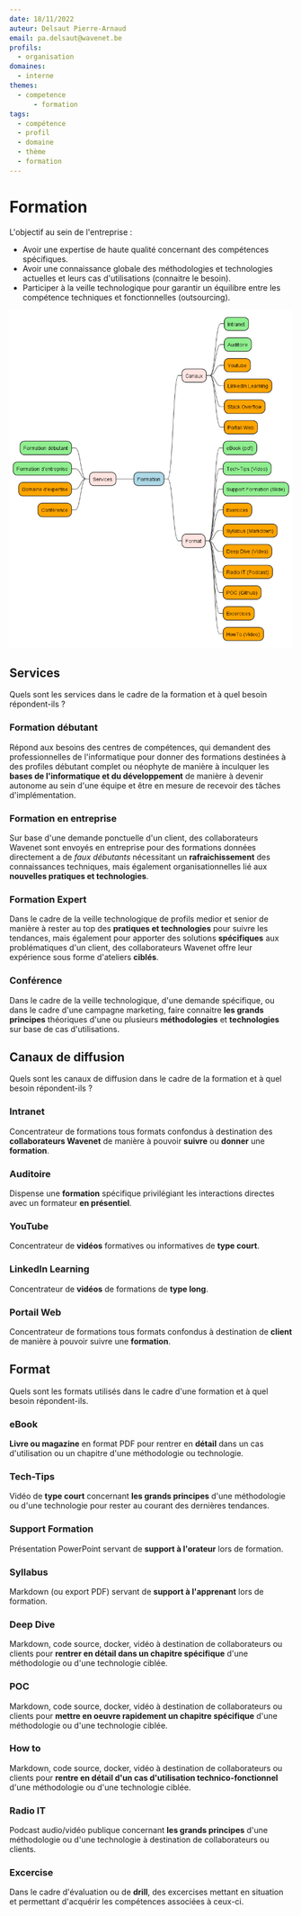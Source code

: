 ```yaml
---
date: 18/11/2022
auteur: Delsaut Pierre-Arnaud
email: pa.delsaut@wavenet.be
profils:
  - organisation
domaines:
  - interne
themes:
  - competence
	  - formation
tags:
  - compétence
  - profil
  - domaine
  - thème
  - formation
---
```


# Formation

L'objectif au sein de l'entreprise :
 - Avoir une expertise de haute qualité concernant des compétences spécifiques.
 - Avoir une connaissance globale des méthodologies et technologies actuelles et leurs cas d'utilisations (connaitre le besoin).
 - Participer à la veille technologique pour garantir un équilibre entre les compétence techniques et fonctionnelles (outsourcing).

![formation](out/diagram/formation/formation.png)

## Services

Quels sont les services dans le cadre de la formation et à quel besoin répondent-ils ?

### Formation débutant

Répond aux besoins des centres de compétences, qui demandent des professionnelles de l'informatique pour donner des formations destinées à des profiles débutant complet ou néophyte de manière à inculquer les **bases de l'informatique et du développement** de manière à devenir autonome au sein d'une équipe et être en mesure de recevoir des tâches d'implémentation.

### Formation en entreprise

Sur base d'une demande ponctuelle d'un client, des collaborateurs Wavenet sont envoyés en entreprise pour des formations données directement a de _faux débutants_ nécessitant un **rafraichissement** des connaissances techniques, mais également organisationnelles lié aux **nouvelles pratiques et technologies**.

### Formation Expert

Dans le cadre de la veille technologique de profils medior et senior de manière à rester au top des **pratiques et technologies** pour suivre les tendances, mais également pour apporter des solutions **spécifiques** aux problématiques d'un client, des collaborateurs Wavenet offre leur expérience sous forme d'ateliers **ciblés**.

### Conférence

Dans le cadre de la veille technologique, d'une demande spécifique, ou dans le cadre d'une campagne marketing, faire connaitre **les grands principes** théoriques d'une ou plusieurs **méthodologies** et **technologies** sur base de cas d'utilisations.

## Canaux de diffusion

Quels sont les canaux de diffusion dans le cadre de la formation et à quel besoin répondent-ils ?

### Intranet

Concentrateur de formations tous formats confondus à destination des **collaborateurs Wavenet** de manière à pouvoir **suivre** ou **donner** une **formation**.

### Auditoire

Dispense une **formation** spécifique privilégiant les interactions directes avec un formateur **en présentiel**.

### YouTube

Concentrateur de **vidéos** formatives ou informatives de **type court**.

### LinkedIn Learning

Concentrateur de **vidéos** de formations de **type long**.

### Portail Web

Concentrateur de formations tous formats confondus à destination de **client** de manière à pouvoir suivre une **formation**.

## Format

Quels sont les formats utilisés dans le cadre d'une formation et à quel besoin répondent-ils.

### eBook

**Livre ou magazine** en format PDF pour rentrer en **détail** dans un cas d'utilisation ou un chapitre d'une méthodologie ou technologie.

### Tech-Tips

Vidéo de **type court** concernant **les grands principes** d'une méthodologie ou d'une technologie pour rester au courant des dernières tendances.

### Support Formation

Présentation PowerPoint servant de **support à l'orateur** lors de formation.

### Syllabus

Markdown (ou export PDF) servant de **support à l'apprenant** lors de formation.

### Deep Dive

Markdown, code source, docker, vidéo à destination de collaborateurs ou clients pour **rentrer en détail dans un chapitre spécifique** d'une méthodologie ou d'une technologie ciblée.

### POC

Markdown, code source, docker, vidéo à destination de collaborateurs ou clients pour **mettre en oeuvre rapidement un chapitre spécifique** d'une méthodologie ou d'une technologie ciblée.

### How to

Markdown, code source, docker, vidéo à destination de collaborateurs ou clients pour **rentre en détail d'un cas d'utilisation technico-fonctionnel** d'une méthodologie ou d'une technologie ciblée.

### Radio IT

Podcast audio/vidéo publique concernant **les grands principes** d'une méthodologie ou d'une technologie à destination de collaborateurs ou clients.

### Excercise

Dans le cadre d'évaluation ou de **drill**, des excercises mettant en situation et permettant d'acquérir les compétences associées à ceux-ci.
